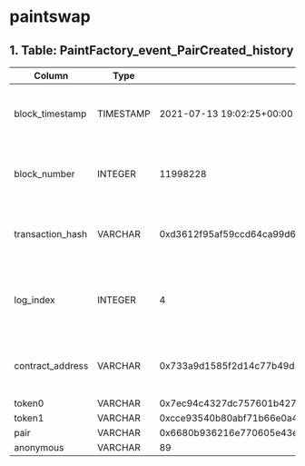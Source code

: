 # paintswap

## 1. Table: PaintFactory\_event\_PairCreated\_history

| Column            | Type      | Example                                                            | Description                                                  |
| ----------------- | --------- | ------------------------------------------------------------------ | ------------------------------------------------------------ |
| block\_timestamp  | TIMESTAMP | 2021-07-13 19:02:25+00:00                                          | Timestamp of the block where this event was emitted          |
| block\_number     | INTEGER   | 11998228                                                           | The block number where this event was emitted                |
| transaction\_hash | VARCHAR   | 0xd3612f95af59ccd64ca99d6ea36bd048a457e7010beade3890f46bdd3b1fbf79 | Hash of the transactions in which this event was emitted     |
| log\_index        | INTEGER   | 4                                                                  | Integer of the log index position in the block of this event |
| contract\_address | VARCHAR   | 0x733a9d1585f2d14c77b49d39bc7d7dd14cda4aa5                         | Address of the contract that produced the log                |
| token0            | VARCHAR   | 0x7ec94c4327dc757601b4273cd67014d7760be97e                         |                                                              |
| token1            | VARCHAR   | 0xcce93540b80abf71b66e0a44fd71e322ce9c4d9e                         |                                                              |
| pair              | VARCHAR   | 0x6680b936216e770605e43e7214e5838e2803f514                         |                                                              |
| anonymous         | VARCHAR   | 89                                                                 |                                                              |

